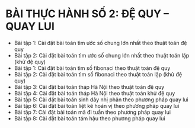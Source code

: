 # BÀI THỰC HÀNH SỐ 2: ĐỆ QUY – QUAY LUI
* Bài tập 1: Cài đặt bài toán tìm ước số chung lớn nhất theo thuật toán đệ quy
* Bài tập 2: Cài đặt bài toán tìm ước số chung lớn nhất theo thuật toán lặp (khử đệ quy)
* Bài tập 1: Cài đặt bài toán tìm số fibonaci theo thuật toán đệ quy
* Bài tập 2: Cài đặt bài toán tìm số fibonaci theo thuật toán lặp (khử đệ quy)
* Bài tập 3: Cài đặt bài toán tháp Hà Nội theo thuật toán đệ quy
* Bài tập 4: Cài đặt bài toán tháp Hà Nội theo thuật toán khử đệ quy
* Bài tập 5: Cài đặt bài toán sinh dãy nhị phân theo phương pháp quay lui
* Bài tập 6: Cài đặt bài toán liệt kê hoán vị theo phương pháp quay lui
* Bài tập 7: Cài đặt bài toán mã đi tuần theo phương pháp quay lui
* Bài tập 8: Cài đặt bài toán tám hậu theo phương pháp quay lui